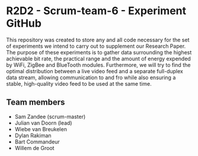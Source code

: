 # R2D2 - Scrum-team-6 - Experiment GitHub

This repository was created to store any and all code necessary for the set of experiments we intend to carry out to supplement our Research Paper. The purpose of these experiments is to gather data surrounding the highest achievable bit rate, the practical range and the amount of energy expended by WiFi, ZigBee and BlueTooth modules. Furthermore, we will try to find the optimal distribution between a live video feed and a separate full-duplex data stream, allowing communication to and fro while also ensuring a stable, high-quality video feed to be used at the same time.

## Team members
- Sam Zandee (scrum-master)
- Julian van Doorn (lead)
- Wiebe van Breukelen
- Dylan Rakiman
- Bart Commandeur
- Willem de Groot
